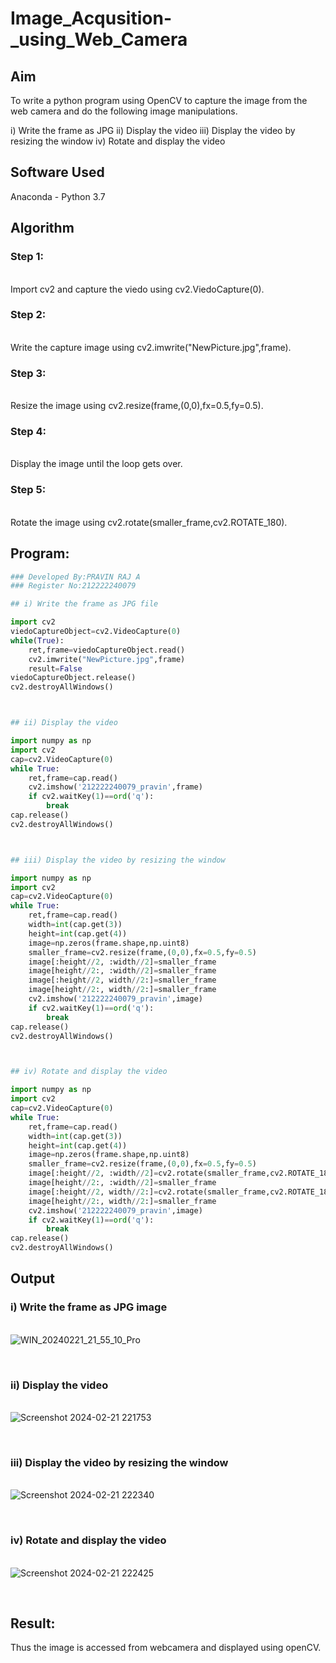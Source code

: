 # Image_Acqusition-_using_Web_Camera
## Aim
To write a python program using OpenCV to capture the image from the web camera and do the following image manipulations.
 
i) Write the frame as JPG 
ii) Display the video 
iii) Display the video by resizing the window
iv) Rotate and display the video

## Software Used
Anaconda - Python 3.7
## Algorithm
### Step 1:
<br>Import cv2 and capture the viedo using cv2.ViedoCapture(0).

### Step 2:
<br>Write the capture image using cv2.imwrite("NewPicture.jpg",frame).

### Step 3:
<br>Resize the image using cv2.resize(frame,(0,0),fx=0.5,fy=0.5).

### Step 4:
<br>Display the image until the loop gets over.

### Step 5:
<br>Rotate the image using cv2.rotate(smaller_frame,cv2.ROTATE_180).

## Program:
``` Python
### Developed By:PRAVIN RAJ A
### Register No:212222240079

## i) Write the frame as JPG file

import cv2
viedoCaptureObject=cv2.VideoCapture(0)
while(True):
    ret,frame=viedoCaptureObject.read()
    cv2.imwrite("NewPicture.jpg",frame)
    result=False
viedoCaptureObject.release()
cv2.destroyAllWindows()



## ii) Display the video

import numpy as np
import cv2
cap=cv2.VideoCapture(0)
while True:
    ret,frame=cap.read()
    cv2.imshow('212222240079_pravin',frame)
    if cv2.waitKey(1)==ord('q'):
        break
cap.release()
cv2.destroyAllWindows()



## iii) Display the video by resizing the window

import numpy as np
import cv2
cap=cv2.VideoCapture(0)
while True:
    ret,frame=cap.read()
    width=int(cap.get(3))
    height=int(cap.get(4))
    image=np.zeros(frame.shape,np.uint8)
    smaller_frame=cv2.resize(frame,(0,0),fx=0.5,fy=0.5)
    image[:height//2, :width//2]=smaller_frame
    image[height//2:, :width//2]=smaller_frame
    image[:height//2, width//2:]=smaller_frame
    image[height//2:, width//2:]=smaller_frame
    cv2.imshow('212222240079_pravin',image)
    if cv2.waitKey(1)==ord('q'):
        break
cap.release()
cv2.destroyAllWindows()



## iv) Rotate and display the video

import numpy as np
import cv2
cap=cv2.VideoCapture(0)
while True:
    ret,frame=cap.read()
    width=int(cap.get(3))
    height=int(cap.get(4))
    image=np.zeros(frame.shape,np.uint8)
    smaller_frame=cv2.resize(frame,(0,0),fx=0.5,fy=0.5)
    image[:height//2, :width//2]=cv2.rotate(smaller_frame,cv2.ROTATE_180)
    image[height//2:, :width//2]=smaller_frame
    image[:height//2, width//2:]=cv2.rotate(smaller_frame,cv2.ROTATE_180)
    image[height//2:, width//2:]=smaller_frame
    cv2.imshow('212222240079_pravin',image)
    if cv2.waitKey(1)==ord('q'):
        break
cap.release()
cv2.destroyAllWindows()
```

## Output

### i) Write the frame as JPG image
</br>![WIN_20240221_21_55_10_Pro](https://github.com/Meetha22003992/Image_Acqusition-_using_Web_Camera/assets/119401038/dc958383-6b25-4ffb-9f4b-834287d88aab)

</br>

### ii) Display the video
</br>![Screenshot 2024-02-21 221753](https://github.com/Meetha22003992/Image_Acqusition-_using_Web_Camera/assets/119401038/79d2b6ea-5df2-4745-92b9-86bdfc5eeafc)

</br>

### iii) Display the video by resizing the window
</br>![Screenshot 2024-02-21 222340](https://github.com/Meetha22003992/Image_Acqusition-_using_Web_Camera/assets/119401038/bb61055e-9b6d-418b-a7bc-c6bb56ab18aa)

</br>

### iv) Rotate and display the video
</br>![Screenshot 2024-02-21 222425](https://github.com/Meetha22003992/Image_Acqusition-_using_Web_Camera/assets/119401038/cff52233-6cfb-476e-8c9b-6d204c97b31a)

</br>


## Result:
Thus the image is accessed from webcamera and displayed using openCV.

